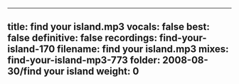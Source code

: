 
---
title: find your island.mp3
vocals: false
best: false
definitive: false
recordings: find-your-island-170
filename: find your island.mp3
mixes: find-your-island-mp3-773
folder: 2008-08-30/find your island
weight: 0
---
